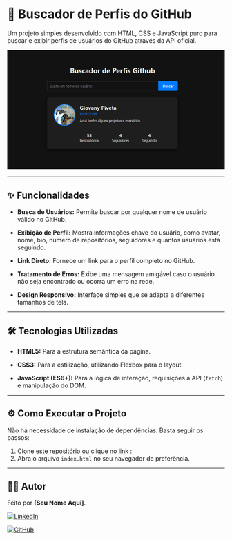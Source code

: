 # 🚀 Buscador de Perfis do GitHub

 

Um projeto simples desenvolvido com HTML, CSS e JavaScript puro para buscar e exibir perfis de usuários do GitHub através da API oficial.

 

![Prévia do Projeto](https://github.com/GYOPIVA/Buscador_de_Perfis_Github/blob/main/exemplo.projeto.png)

---

 

## ✨ Funcionalidades

 

-   **Busca de Usuários:** Permite buscar por qualquer nome de usuário válido no GitHub.

-   **Exibição de Perfil:** Mostra informações chave do usuário, como avatar, nome, bio, número de repositórios, seguidores e quantos usuários está seguindo.

-   **Link Direto:** Fornece um link para o perfil completo no GitHub.

-   **Tratamento de Erros:** Exibe uma mensagem amigável caso o usuário não seja encontrado ou ocorra um erro na rede.

-   **Design Responsivo:** Interface simples que se adapta a diferentes tamanhos de tela.

 

---

 

## 🛠️ Tecnologias Utilizadas

 

-   **HTML5:** Para a estrutura semântica da página.

-   **CSS3:** Para a estilização, utilizando Flexbox para o layout.

-   **JavaScript (ES6+):** Para a lógica de interação, requisições à API (`fetch`) e manipulação do DOM.

 

---

 

## ⚙️ Como Executar o Projeto

 

Não há necessidade de instalação de dependências. Basta seguir os passos:

 
1. Clone este repositório ou clique no link :
2. Abra o arquivo `index.html` no seu navegador de preferência.


 

---

 

## 👨‍💻 Autor

 

Feito por **[Seu Nome Aqui]**.

 

[![LinkedIn](https://img.shields.io/badge/LinkedIn-0077B5?style=for-the-badge&logo=linkedin&logoColor=white)](https://www.linkedin.com/in/seu-linkedin/)

[![GitHub](https://img.shields.io/badge/GitHub-181717?style=for-the-badge&logo=github&logoColor=white)](https://github.com/SEU_USUARIO)
